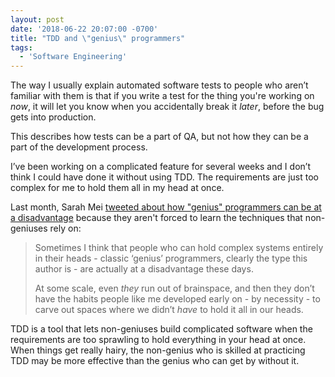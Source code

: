 ```yaml
---
layout: post
date: '2018-06-22 20:07:00 -0700'
title: "TDD and \"genius\" programmers"
tags:
  - 'Software Engineering'
---
```

The way I usually explain automated software tests to people who aren’t familiar with them is that if you write a test for the thing you're working on *now*, it will let you know when you accidentally break it *later*, before the bug gets into production.

This describes how tests can be a part of QA, but not how they can be a part of the development process.

I’ve been working on a complicated feature for several weeks and I don’t think I could have done it without using TDD. The requirements are just too complex for me to hold them all in my head at once.

Last month, Sarah Mei [tweeted about how "genius" programmers can be at a disadvantage](https://twitter.com/sarahmei/status/999901279559139328) because they aren't forced to learn the techniques that non-geniuses rely on:

>Sometimes I think that people who can hold complex systems entirely in their heads - classic ‘genius’ programmers, clearly the type this author is - are actually at a disadvantage these days.
>
>At some scale, even _they_ run out of brainspace, and then they don’t have the habits people like me developed early on - by necessity - to carve out spaces where we didn’t _have_ to hold it all in our heads.

TDD is a tool that lets non-geniuses build complicated software when the requirements are too sprawling to hold everything in your head at once. When things get really hairy, the non-genius who is skilled at practicing TDD may be more effective than the genius who can get by without it.
